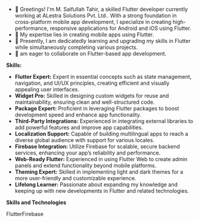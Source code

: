 - 👋 Greetings! I'm M. Saifullah Tahir, a skilled Flutter developer currently working at ALestra Solutions Pvt. Ltd.. With a strong foundation in cross-platform mobile app development, I specialize in creating high-performance, responsive applications for Android and iOS using Flutter.
- 👀 My expertise lies in creating mobile apps using Flutter.
- 🌱 Presently, I am dedicatedly learning and upgrading my skills in Flutter while simultaneously completing various projects.
- 💞 am eager to collaborate on Flutter-based app development.
  
**Skills:**

- **Flutter Expert:** Expert in essential concepts such as state management, navigation, and UI/UX principles, creating efficient and visually appealing user interfaces.
- **Widget Pro:** Skilled in designing custom widgets for reuse and maintainability, ensuring clean and well-structured code.
- **Package Expert:** Proficient in leveraging Flutter packages to boost development speed and enhance app functionality.
- **Third-Party Integrations:** Experienced in integrating external libraries to add powerful features and improve app capabilities.
- **Localization Support:** Capable of building multilingual apps to reach a diverse global audience with support for various locales.
- **Firebase Integration:** Utilize Firebase for scalable, secure backend services, enhancing your app’s reliability and performance.
- **Web-Ready Flutter:** Experienced in using Flutter Web to create admin panels and extend functionality beyond mobile platforms.
- **Theming Expert:** Skilled in implementing light and dark themes for a more user-friendly and customizable experience.
- **Lifelong Learner:** Passionate about expanding my knowledge and keeping up with new developments in Flutter and related technologies.

**Skills and Technologies**

FlutterFirebase
